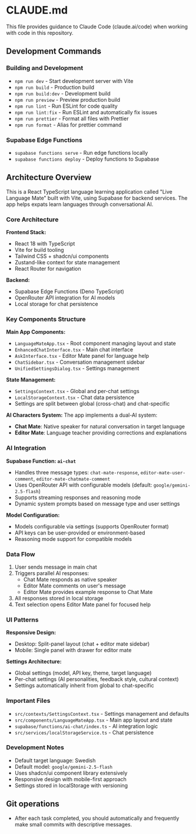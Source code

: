 # CLAUDE.md

This file provides guidance to Claude Code (claude.ai/code) when working with code in this repository.

## Development Commands

### Building and Development
- `npm run dev` - Start development server with Vite
- `npm run build` - Production build
- `npm run build:dev` - Development build
- `npm run preview` - Preview production build
- `npm run lint` - Run ESLint for code quality
- `npm run lint:fix` - Run ESLint and automatically fix issues
- `npm run prettier` - Format all files with Prettier
- `npm run format` - Alias for prettier command

### Supabase Edge Functions
- `supabase functions serve` - Run edge functions locally
- `supabase functions deploy` - Deploy functions to Supabase

## Architecture Overview

This is a React TypeScript language learning application called "Live Language Mate" built with Vite, using Supabase for backend services. The app helps expats learn languages through conversational AI.

### Core Architecture

**Frontend Stack:**
- React 18 with TypeScript
- Vite for build tooling
- Tailwind CSS + shadcn/ui components
- Zustand-like context for state management
- React Router for navigation

**Backend:**
- Supabase Edge Functions (Deno TypeScript)
- OpenRouter API integration for AI models
- Local storage for chat persistence

### Key Components Structure

**Main App Components:**
- `LanguageMateApp.tsx` - Root component managing layout and state
- `EnhancedChatInterface.tsx` - Main chat interface
- `AskInterface.tsx` - Editor Mate panel for language help
- `ChatSidebar.tsx` - Conversation management sidebar
- `UnifiedSettingsDialog.tsx` - Settings management

**State Management:**
- `SettingsContext.tsx` - Global and per-chat settings
- `LocalStorageContext.tsx` - Chat data persistence
- Settings are split between global (cross-chat) and chat-specific

**AI Characters System:**
The app implements a dual-AI system:
- **Chat Mate**: Native speaker for natural conversation in target language
- **Editor Mate**: Language teacher providing corrections and explanations

### AI Integration

**Supabase Function: `ai-chat`**
- Handles three message types: `chat-mate-response`, `editor-mate-user-comment`, `editor-mate-chatmate-comment`
- Uses OpenRouter API with configurable models (default: `google/gemini-2.5-flash`)
- Supports streaming responses and reasoning mode
- Dynamic system prompts based on message type and user settings

**Model Configuration:**
- Models configurable via settings (supports OpenRouter format)  
- API keys can be user-provided or environment-based
- Reasoning mode support for compatible models

### Data Flow

1. User sends message in main chat
2. Triggers parallel AI responses:
   - Chat Mate responds as native speaker
   - Editor Mate comments on user's message
   - Editor Mate provides example response to Chat Mate
3. All responses stored in local storage
4. Text selection opens Editor Mate panel for focused help

### UI Patterns

**Responsive Design:**
- Desktop: Split-panel layout (chat + editor mate sidebar)
- Mobile: Single panel with drawer for editor mate

**Settings Architecture:**
- Global settings (model, API key, theme, target language)
- Per-chat settings (AI personalities, feedback style, cultural context)
- Settings automatically inherit from global to chat-specific

### Important Files

- `src/contexts/SettingsContext.tsx` - Settings management and defaults
- `src/components/LanguageMateApp.tsx` - Main app layout and state
- `supabase/functions/ai-chat/index.ts` - AI integration logic
- `src/services/localStorageService.ts` - Chat persistence

### Development Notes

- Default target language: Swedish
- Default model: `google/gemini-2.5-flash`
- Uses shadcn/ui component library extensively
- Responsive design with mobile-first approach
- Settings stored in localStorage with versioning

## Git operations

- After each task completed, you should automatically and frequently make small commits with descriptive messages.
